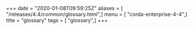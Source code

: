 +++
date = "2020-01-08T09:59:25Z"
aliases = [ "/releases/4.4/common/glossary.html",]
menu = [ "corda-enterprise-4-4",]
title = "glossary"
tags = [ "glossary",]
+++

